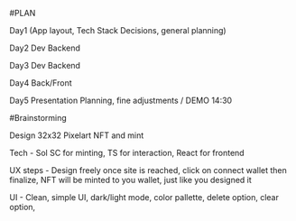 #PLAN

Day1 (App layout, Tech Stack Decisions, general planning)

Day2 Dev Backend

Day3 Dev Backend

Day4 Back/Front

Day5 Presentation Planning, fine adjustments / DEMO 14:30 



#Brainstorming

Design 32x32 Pixelart NFT and mint

Tech - Sol SC for minting, TS for interaction, React for frontend

UX steps - Design freely once site is reached, click on connect wallet then finalize, 
NFT will be minted to you wallet, just like you designed it 

UI - Clean, simple UI, dark/light mode, color pallette, delete option, clear option, 

